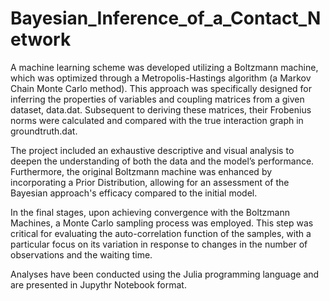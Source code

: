 # Bayesian_Inference_of_a_Contact_Network

A machine learning scheme was developed utilizing a Boltzmann machine, which was optimized through a Metropolis-Hastings algorithm (a Markov Chain Monte Carlo method). This approach was specifically designed for inferring the properties of variables and coupling matrices from a given dataset, data.dat. Subsequent to deriving these matrices, their Frobenius norms were calculated and compared with the true interaction graph in groundtruth.dat.

The project included an exhaustive descriptive and visual analysis to deepen the understanding of both the data and the model’s performance. Furthermore, the original Boltzmann machine was enhanced by incorporating a Prior Distribution, allowing for an assessment of the Bayesian approach's efficacy compared to the initial model.

In the final stages, upon achieving convergence with the Boltzmann Machines, a Monte Carlo sampling process was employed. This step was critical for evaluating the auto-correlation function of the samples, with a particular focus on its variation in response to changes in the number of observations and the waiting time.


Analyses have been conducted using the Julia programming language and are presented in Jupythr Notebook format.
